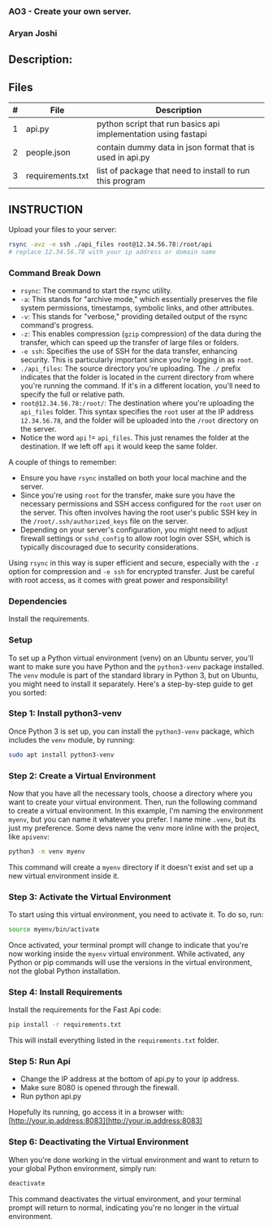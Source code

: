 ### AO3 -  Create your own server.
### Aryan Joshi
## Description:


## Files

|   #   | File             | Description                                                        |
| :---: | ---------------- | -------------------------------------------------------------------|
|   1   | api.py           | python script that run basics api implementation using fastapi     |
|   2   | people.json      | contain dummy data in json format that is used in api.py           |
|   3   | requirements.txt | list of package that need to install to run this program           |


## INSTRUCTION

Upload your files to your server: 

```bash
rsync -avz -e ssh ./api_files root@12.34.56.78:/root/api
# replace 12.34.56.78 with your ip address or domain name
```

### Command Break Down

- `rsync`: The command to start the rsync utility.
- `-a`: This stands for "archive mode," which essentially preserves the file system permissions, timestamps, symbolic links, and other attributes.
- `-v`: This stands for "verbose," providing detailed output of the rsync command's progress.
- `-z`: This enables compression (`gzip` compression) of the data during the transfer, which can speed up the transfer of large files or folders.
- `-e ssh`: Specifies the use of SSH for the data transfer, enhancing security. This is particularly important since you're logging in as `root`.
- `./api_files`: The source directory you're uploading. The `./` prefix indicates that the folder is located in the current directory from where you're running the command. If it's in a different location, you'll need to specify the full or relative path.
- `root@12.34.56.78:/root/`: The destination where you're uploading the `api_files` folder. This syntax specifies the `root` user at the IP address `12.34.56.78`, and the folder will be uploaded into the `/root` directory on the server.
- Notice the word `api` != `api_files`. This just renames the folder at the destination. If we left off `api` it would keep the same folder.

A couple of things to remember:
- Ensure you have `rsync` installed on both your local machine and the server.
- Since you're using `root` for the transfer, make sure you have the necessary permissions and SSH access configured for the `root` user on the server. This often involves having the root user's public SSH key in the `/root/.ssh/authorized_keys` file on the server.
- Depending on your server's configuration, you might need to adjust firewall settings or `sshd_config` to allow root login over SSH, which is typically discouraged due to security considerations.

Using `rsync` in this way is super efficient and secure, especially with the `-z` option for compression and `-e ssh` for encrypted transfer. Just be careful with root access, as it comes with great power and responsibility!

### Dependencies

Install the requirements. 


### Setup

To set up a Python virtual environment (venv) on an Ubuntu server, you'll want to make sure you have Python and the `python3-venv` package installed. The `venv` module is part of the standard library in Python 3, but on Ubuntu, you might need to install it separately. Here's a step-by-step guide to get you sorted:

### Step 1: Install python3-venv

Once Python 3 is set up, you can install the `python3-venv` package, which includes the `venv` module, by running:

```bash
sudo apt install python3-venv
```

### Step 2: Create a Virtual Environment

Now that you have all the necessary tools, choose a directory where you want to create your virtual environment. Then, run the following command to create a virtual environment. In this example, I'm naming the environment `myenv`, but you can name it whatever you prefer. I name mine `.venv`, but its just my preference. Some devs name the venv more inline with the project, like `apivenv`:

```bash
python3 -m venv myenv
```

This command will create a `myenv` directory if it doesn't exist and set up a new virtual environment inside it.

### Step 3: Activate the Virtual Environment

To start using this virtual environment, you need to activate it. To do so, run:

```bash
source myenv/bin/activate
```

Once activated, your terminal prompt will change to indicate that you're now working inside the `myenv` virtual environment. While activated, any Python or pip commands will use the versions in the virtual environment, not the global Python installation.

### Step 4: Install Requirements

Install the requirements for the Fast Api code:

```bash
pip install -r requirements.txt
```

This will install everything listed in the `requirements.txt` folder.

### Step 5: Run Api

- Change the IP address at the bottom of api.py to your ip address.
- Make sure 8080 is opened through the firewall.
- Run python api.py

Hopefully its running, go access it in a browser with: [http://your.ip.address:8083](http://your.ip.address:8083)


### Step 6: Deactivating the Virtual Environment

When you're done working in the virtual environment and want to return to your global Python environment, simply run:

```bash
deactivate
```

This command deactivates the virtual environment, and your terminal prompt will return to normal, indicating you're no longer in the virtual environment.




